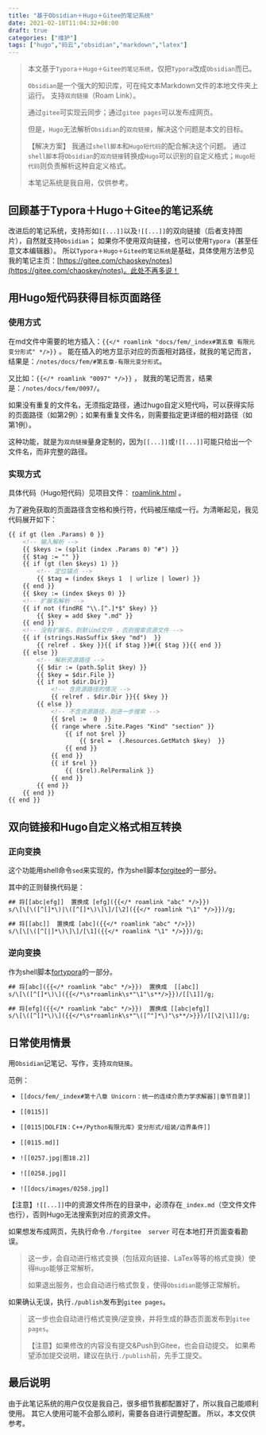 ```yaml
---
title: "基于Obsidian＋Hugo＋Gitee的笔记系统"
date: 2021-02-18T11:04:32+08:00
draft: true
categories: ["维护"]
tags: ["hugo","码云","obsidian","markdown","latex"]
---
```



> 本文基于`Typora＋Hugo＋Gitee的笔记系统`，仅把`Typora`改成`Obsidian`而已。
> 
> `Obsidian`是一个强大的知识库，可在纯文本Markdown文件的本地文件夹上运行。 支持`双向链接`（Roam Link）。
> 
> 通过`gitee`可实现云同步；通过`gitee pages`可以发布成网页。
> 
> 但是，`Hugo`无法解析`Obsidian`的`双向链接`，解决这个问题是本文的目标。
> 
>
> 【解决方案】 我通过`shell脚本`和`Hugo短代码`的配合解决这个问题。 通过`shell脚本`将`Obsidian`的`双向链接`转换成`Hugo`可以识别的自定义格式；`Hugo短代码`则负责解析这种自定义格式。
>
>
> 本笔记系统是我自用，仅供参考。

## 回顾基于Typora＋Hugo＋Gitee的笔记系统

改进后的笔记系统，支持形如```[[...]]```以及```![[...]]```的双向链接（后者支持图片），自然就支持`Obsidian`； 如果你不使用双向链接，也可以使用`Typora`（甚至任意文本编辑器）。 所以`Typora＋Hugo＋Gitee的笔记系统`是基础，具体使用方法参见我的笔记主页：[https://gitee.com/chaoskey/notes](https://gitee.com/chaoskey/notes)。此处不再多说！

## 用Hugo短代码获得目标页面路径

### 使用方式

在md文件中需要的地方插入：```{{</* roamlink "docs/fem/_index#第五章 有限元变分形式" */>}}```  。   能在插入的地方显示对应的页面相对路径，就我的笔记而言，结果是：`/notes/docs/fem/#第五章-有限元变分形式`。

又比如：```{{</* roamlink "0097" */>}}``` ， 就我的笔记而言，结果是：`/notes/docs/fem/0097/`。

如果没有重复的文件名，无须指定路径，通过hugo自定义短代吗，可以获得实际的页面路径（如第2例）；如果有重复文件名，则需要指定更详细的相对路径（如第1例）。

这种功能，就是为`双向链接`量身定制的，因为```[[...]]```或```![[...]]```可能只给出一个文件名，而非完整的路径。

### 实现方式

具体代码（Hugo短代码）见项目文件： [roamlink.html](https://gitee.com/chaoskey/notes/raw/master/themes/book/layouts/shortcodes/roamlink.html) 。

为了避免获取的页面路径含空格和换行符，代码被压缩成一行。为清晰起见，我见代码展开如下：

```html
{{ if gt (len .Params) 0 }}
    <!-- 输入解析 -->
    {{ $keys := (split (index .Params 0) "#") }}
    {{ $tag := "" }}
    {{ if (gt (len $keys) 1) }}
        <!-- 定位锚点 -->
        {{ $tag = (index $keys 1  | urlize | lower) }}
    {{ end }}
    {{ $key := (index $keys 0) }}
    <!-- 扩展名解析 -->
    {{ if not (findRE "\\.[^.]*$" $key) }}
        {{ $key = add $key ".md" }}
    {{ end }}
    <!-- 没有扩展名，则默认md文件 ，否则搜索资源文件 -->
    {{ if (strings.HasSuffix $key "md")  }}
        {{ relref . $key }}{{ if $tag }}#{{ $tag }}{{ end }}
    {{ else }}
        <!-- 解析资源路径 -->
        {{ $dir := (path.Split $key) }}
        {{ $key = $dir.File }}
        {{ if not $dir.Dir}}
            <!-- 含资源路径的情况 -->
            {{ relref . $dir.Dir }}{{ $key }}
        {{ else }}
            <!-- 不含资源路径，则进一步搜索 -->
            {{ $rel :=  0  }}
            {{ range where .Site.Pages "Kind" "section" }}
                {{ if not $rel }}
                    {{ $rel =  (.Resources.GetMatch $key)  }}
                {{ end }}
            {{ end }}
            {{ if $rel }}
                {{ ($rel).RelPermalink }}
            {{ end }}
        {{ end }}
    {{ end }}
{{ end }}
```

## 双向链接和Hugo自定义格式相互转换

### 正向变换

这个功能用shell命令`sed`来实现的，作为shell脚本[forgitee](https://gitee.com/chaoskey/notes/raw/master/forgitee)的一部分。

其中的正则替换代码是：

```txt
## 将[[abc|efg]]  置换成 [efg]({{</* roamlink "abc" */>}})
s/\[\[\([^[]*\)|\([^[]*\)\]\]/[\2]({{</* roamlink "\1" */>}})/g; 

## 将[[abc]]  置换成 [abc]({{</* roamlink "abc" */>}})
s/\[\[\([^[|]*\)\]\]/[\1]({{</* roamlink "\1" */>}})/g;
```

### 逆向变换

作为shell脚本[fortypora](https://gitee.com/chaoskey/notes/raw/master/fortypora)的一部分。

```txt
## 将[abc]({{</* roamlink "abc" */>}})  置换成  [[abc]]
s/\[\([^[]*\)\]({{</*\s*roamlink\s*"\1"\s**/>}})/[[\1]]/g; 

## 将[efg]({{</* roamlink "abc" */>}})  置换成 [[abc|efg]]
s/\[\([^[]*\)\]({{</*\s*roamlink\s*"\([^"]*\)"\s**/>}})/[[\2|\1]]/g;
```

## 日常使用情景

用`Obsidian`记笔记、写作，支持`双向链接`。 

范例：

- ```[[docs/fem/_index#第十八章 Unicorn：统一的连续介质力学求解器]|章节目录]]```

- ```[[0115]]```

- ```[[0115|DOLFIN：C++/Python有限元库》变分形式/组装/边界条件]]```

- ```[[0115.md]]```

- ```![[0257.jpg|图18.2]]```

- ```![[0258.jpg]]```

- ```![[docs/images/0258.jpg]]```

【注意】```![[...]]```中的资源文件所在的目录中，必须存在`_index.md`（空文件文件也行），否则Hugo无法搜索到对应的资源文件。

如果想发布成网页，先执行命令`./forgitee  server` 可在本地打开页面查看勘误。

> 这一步，会自动进行格式变换（包括双向链接、LaTex等等的格式变换）使得`Hugo`能够正常解析。  
> 
> 如果退出服务，也会自动进行格式恢复，使得`Obsidian`能够正常解析。

如果确认无误，执行`./publish`发布到`gitee pages`。

> 这一步也会自动进行格式变换/逆变换，并将生成的静态页面发布到`gitee pages`。
> 
> 【注意】如果修改的内容没有提交&Push到Gitee，也会自动提交。 如果希望添加提交说明，建议在执行`./publish`前，先手工提交。

## 最后说明

由于此笔记系统的用户仅仅是我自己，很多细节我都配置好了，所以我自己能顺利使用。    其它人使用可能不会那么顺利，需要各自进行调整配置。  所以，本文仅供参考。
